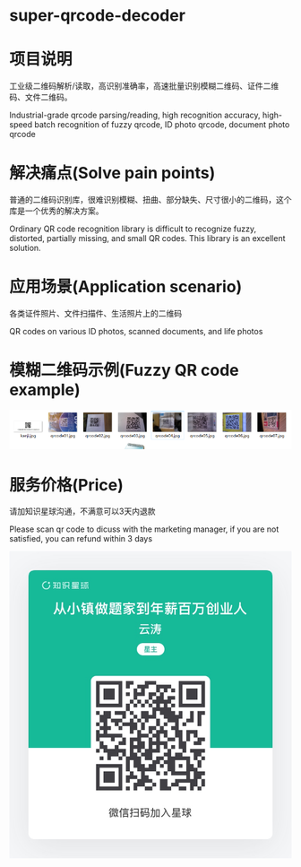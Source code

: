 # super-qrcode-decoder

# 项目说明

工业级二维码解析/读取，高识别准确率，高速批量识别模糊二维码、证件二维码、文件二维码。

Industrial-grade qrcode parsing/reading, high recognition accuracy, high-speed batch recognition of fuzzy qrcode, ID photo qrcode, document photo qrcode


# 解决痛点(Solve pain points)

普通的二维码识别库，很难识别模糊、扭曲、部分缺失、尺寸很小的二维码，这个库是一个优秀的解决方案。

Ordinary QR code recognition library is difficult to recognize fuzzy, distorted, partially missing, and small QR codes. This library is an excellent solution.

# 应用场景(Application scenario)

各类证件照片、文件扫描件、生活照片上的二维码

QR codes on various ID photos, scanned documents, and life photos

# 模糊二维码示例(Fuzzy QR code example)

![zsxq](unclear_qrcode.png)

# 服务价格(Price)

请加知识星球沟通，不满意可以3天内退款

Please scan qr code to dicuss with the marketing manager, if you are not satisfied, you can refund within 3 days


![zsxq](zsxq.jpeg)
